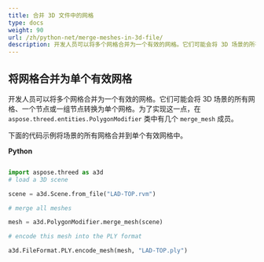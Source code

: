 ```yaml
---
title: 合并 3D 文件中的网格
type: docs
weight: 90
url: /zh/python-net/merge-meshes-in-3d-file/
description: 开发人员可以将多个网格合并为一个有效的网格。它们可能会将 3D 场景的所有网格、一个节点或一组节点转换为单个网格。为了实现这一点，在 Aspose.ThreeD.Entities.PolygonModifier类中有三个MergeMesh成员。
---
```

##  **将网格合并为单个有效网格**
开发人员可以将多个网格合并为一个有效的网格。它们可能会将 3D 场景的所有网格、一个节点或一组节点转换为单个网格。为了实现这一点，在 `aspose.threed.entities.PolygonModifier` 类中有几个 `merge_mesh` 成员。

下面的代码示例将场景的所有网格合并到单个有效网格中。

**Python**

```py

import aspose.threed as a3d
# load a 3D scene

scene = a3d.Scene.from_file("LAD-TOP.rvm")

# merge all meshes

mesh = a3d.PolygonModifier.merge_mesh(scene)

# encode this mesh into the PLY format

a3d.FileFormat.PLY.encode_mesh(mesh, "LAD-TOP.ply")

```
